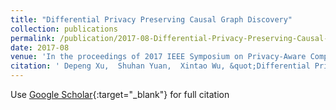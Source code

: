 ```yaml
---
title: "Differential Privacy Preserving Causal Graph Discovery"
collection: publications
permalink: /publication/2017-08-Differential-Privacy-Preserving-Causal-Graph-Discovery
date: 2017-08
venue: 'In the proceedings of 2017 IEEE Symposium on Privacy-Aware Computing (PAC)'
citation: ' Depeng Xu,  Shuhan Yuan,  Xintao Wu, &quot;Differential Privacy Preserving Causal Graph Discovery.&quot; In the proceedings of 2017 IEEE Symposium on Privacy-Aware Computing (PAC), 2017-08.'
---
```

Use [Google Scholar](https://scholar.google.com/scholar?q=Differential+Privacy+Preserving+Causal+Graph+Discovery){:target="_blank"} for full citation